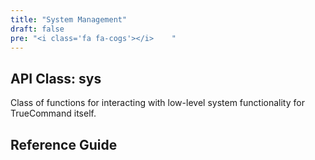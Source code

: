 ```yaml
---
title: "System Management"
draft: false
pre: "<i class='fa fa-cogs'></i>	"
---
```


## API Class: sys
Class of functions for interacting with low-level system functionality for TrueCommand itself.

## Reference Guide
